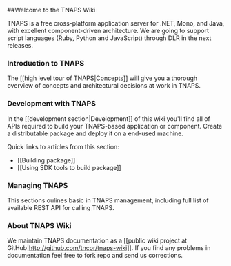 ##Welcome to the TNAPS Wiki

TNAPS is a free cross-platform application server for .NET, Mono, and Java, with excellent component-driven architecture. We are going to support script languages (Ruby, Python and JavaScript) through DLR in the next releases.

### Introduction to TNAPS

The [[high level tour of TNAPS|Concepts]] will give you a thorough overview of concepts and architectural decisions at work in TNAPS.

### Development with TNAPS

In the [[development section|Development]] of this wiki you'll find all of APIs required to build your TNAPS-based application or component. Create a distributable package and deploy it on a end-used machine. 

Quick links to articles from this section:

* [[Building package]]
* [[Using SDK tools to build package]]

### Managing TNAPS

This sections oulines basic in TNAPS management, including full list of available REST API for calling TNAPS.

### About TNAPS Wiki

We maintain TNAPS documentation as a [[public wiki project at GitHub|http://github.com/tncor/tnaps-wiki]]. If you find any problems in documentation feel free to fork repo and send us corrections.